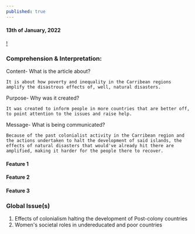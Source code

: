 ```yaml
---
published: true
---
```

#### 13th of January, 2022

[!](https://images.theconversation.com/files/186488/original/file-20170918-30571-o9av6o.jpg?ixlib=rb-1.1.0&q=45&auto=format&w=600&h=482&fit=crop&dpr=1)

### Comprehension & Interpretation: 

Content- What is the article about? 

	It is about how poverty and inequality in the Carribean regions amplify the disastrous effects of, well, natural disasters.

Purpose- Why was it created?


	It was created to inform people in more countries that are better off, to point attention to the issues and raise help.

Message- What is being communicated?

	Because of the past colonialist activity in the Carribean region and the actions undertaken to halt the development of said islands, the effects of natural disasters that would've already hit there are amplified, making it harder for the people there to recover.
    
#### Feature 1
	

#### Feature 2

#### Feature 3

### Global Issue(s)
1. Effects of colonialism halting the development of Post-colony countries
2. Women's societal roles in undereducated and poor countries